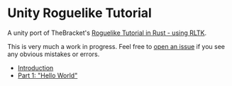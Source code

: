 # Unity Roguelike Tutorial

A unity port of TheBracket's [Roguelike Tutorial in Rust - using RLTK](https://github.com/thebracket/rustrogueliketutorial).

This is very much a work in progress. Feel free to [open an issue](https://github.com/sarkahn/rltk_unity_roguelike/issues)
if you see any obvious mistakes or errors. 

- [Introduction](Assets/Introduction.md)
- [Part 1: "Hello World"](Assets/Part1/Part1-HelloWorld.md)
